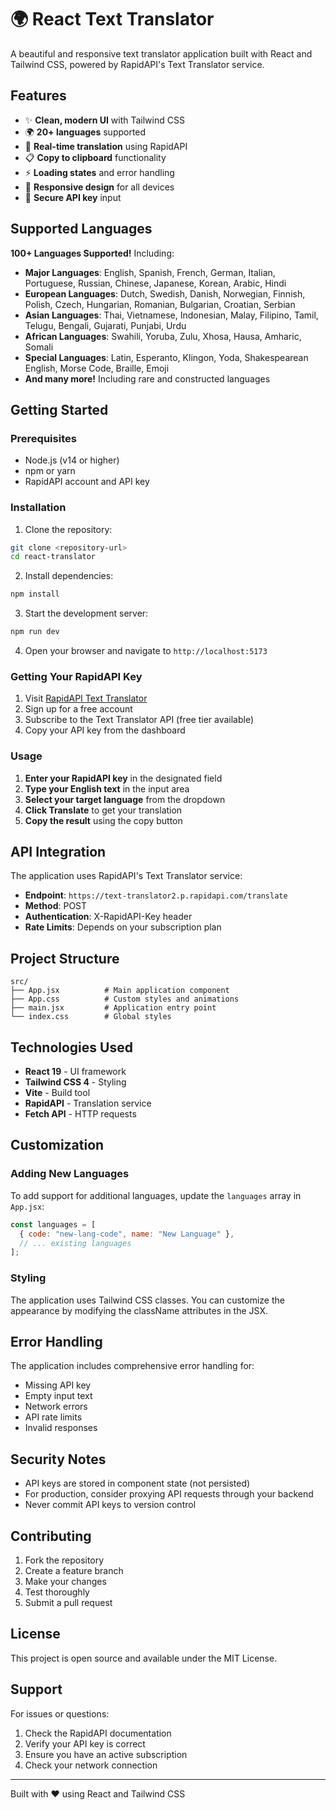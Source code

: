 # 🌍 React Text Translator

A beautiful and responsive text translator application built with React and Tailwind CSS, powered by RapidAPI's Text Translator service.

## Features

- ✨ **Clean, modern UI** with Tailwind CSS
- 🌍 **20+ languages** supported
- 🔄 **Real-time translation** using RapidAPI
- 📋 **Copy to clipboard** functionality
- ⚡ **Loading states** and error handling
- 📱 **Responsive design** for all devices
- 🔐 **Secure API key** input

## Supported Languages

**100+ Languages Supported!** Including:

- **Major Languages**: English, Spanish, French, German, Italian, Portuguese, Russian, Chinese, Japanese, Korean, Arabic, Hindi
- **European Languages**: Dutch, Swedish, Danish, Norwegian, Finnish, Polish, Czech, Hungarian, Romanian, Bulgarian, Croatian, Serbian
- **Asian Languages**: Thai, Vietnamese, Indonesian, Malay, Filipino, Tamil, Telugu, Bengali, Gujarati, Punjabi, Urdu
- **African Languages**: Swahili, Yoruba, Zulu, Xhosa, Hausa, Amharic, Somali
- **Special Languages**: Latin, Esperanto, Klingon, Yoda, Shakespearean English, Morse Code, Braille, Emoji
- **And many more!** Including rare and constructed languages

## Getting Started

### Prerequisites

- Node.js (v14 or higher)
- npm or yarn
- RapidAPI account and API key

### Installation

1. Clone the repository:

```bash
git clone <repository-url>
cd react-translator
```

2. Install dependencies:

```bash
npm install
```

3. Start the development server:

```bash
npm run dev
```

4. Open your browser and navigate to `http://localhost:5173`

### Getting Your RapidAPI Key

1. Visit [RapidAPI Text Translator](https://rapidapi.com/divad12/api/text-translator2)
2. Sign up for a free account
3. Subscribe to the Text Translator API (free tier available)
4. Copy your API key from the dashboard

### Usage

1. **Enter your RapidAPI key** in the designated field
2. **Type your English text** in the input area
3. **Select your target language** from the dropdown
4. **Click Translate** to get your translation
5. **Copy the result** using the copy button

## API Integration

The application uses RapidAPI's Text Translator service:

- **Endpoint**: `https://text-translator2.p.rapidapi.com/translate`
- **Method**: POST
- **Authentication**: X-RapidAPI-Key header
- **Rate Limits**: Depends on your subscription plan

## Project Structure

```
src/
├── App.jsx          # Main application component
├── App.css          # Custom styles and animations
├── main.jsx         # Application entry point
└── index.css        # Global styles
```

## Technologies Used

- **React 19** - UI framework
- **Tailwind CSS 4** - Styling
- **Vite** - Build tool
- **RapidAPI** - Translation service
- **Fetch API** - HTTP requests

## Customization

### Adding New Languages

To add support for additional languages, update the `languages` array in `App.jsx`:

```javascript
const languages = [
  { code: "new-lang-code", name: "New Language" },
  // ... existing languages
];
```

### Styling

The application uses Tailwind CSS classes. You can customize the appearance by modifying the className attributes in the JSX.

## Error Handling

The application includes comprehensive error handling for:

- Missing API key
- Empty input text
- Network errors
- API rate limits
- Invalid responses

## Security Notes

- API keys are stored in component state (not persisted)
- For production, consider proxying API requests through your backend
- Never commit API keys to version control

## Contributing

1. Fork the repository
2. Create a feature branch
3. Make your changes
4. Test thoroughly
5. Submit a pull request

## License

This project is open source and available under the MIT License.

## Support

For issues or questions:

1. Check the RapidAPI documentation
2. Verify your API key is correct
3. Ensure you have an active subscription
4. Check your network connection

---

Built with ❤️ using React and Tailwind CSS
